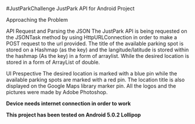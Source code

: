 #JustParkChallenge
JustPark API for Android Project

Approaching the Problem

API Request and Parsing the JSON
The JustPark API is being requested on the JSONTask method by using HttpURLConnection in order to make a POST request to the url provided. The title of the available parking spot is stored on a Hashmap (as the key) and the langitude/latitude is stored within the hashmap (As the key) in a form of arraylist. While the desired location is stored in a form of ArrayList of double.

UI Prespective
The desired location is marked with a blue pin while the available parking spots are marked with a red pin. The location title is also displayed on the Google Maps library marker pin. All the logos and the pictures were made by Adobe Photoshop.

**Device needs internet connection in order to work**

**This project has been tested on Android 5.0.2 Lollipop**



